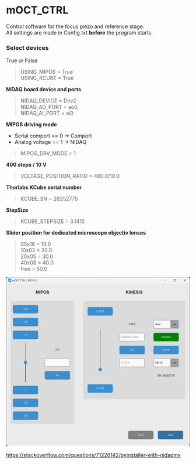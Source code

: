 # mOCT_CTRL

Control software for the focus piezo and reference stage. \
All settings are made in Config.txt **before** the program starts.

### Select devices

True or False

> USING_MIPOS = True \
> USING_KCUBE = True

**NIDAQ board device and ports**

> NIDAQ_DEVICE = Dev2 \
> NIDAQ_AO_PORT = ao0 \
> NIDAQ_AI_PORT = ai0

**MIPOS driving mode**

- Serial comport == 0 -> Comport
- Analog voltage == 1 -> NIDAQ

> MIPOS_DRV_MODE = 1

**400 steps / 10 V**

> VOLTAGE_POSITION_RATIO = 400.0/10.0

**Thorlabs KCube serial number**

> KCUBE_SN = 28252775

**StepSize**

> KCUBE_STEPSIZE = 3.1415

**Slider position for dedicated microscope objectiv lenses**

> 05x16 = 10.0 \
> 10x03 = 20.0 \
> 20x05 = 30.0 \
> 40x08 = 40.0 \
> free = 50.0

![Screenshot from the GUI](GUI.png)

https://stackoverflow.com/questions/71226142/pyinstaller-with-nidaqmx
